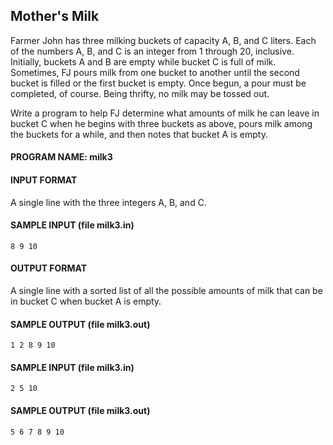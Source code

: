 ## Mother's Milk

Farmer John has three milking buckets of capacity A, B, and C liters. Each of the numbers A, B, and C is an integer from 1 through 20, inclusive. Initially, buckets A and B are empty while bucket C is full of milk. Sometimes, FJ pours milk from one bucket to another until the second bucket is filled or the first bucket is empty. Once begun, a pour must be completed, of course. Being thrifty, no milk may be tossed out.

Write a program to help FJ determine what amounts of milk he can leave in bucket C when he begins with three buckets as above, pours milk among the buckets for a while, and then notes that bucket A is empty.

#### PROGRAM NAME: milk3

#### INPUT FORMAT

A single line with the three integers A, B, and C.

#### SAMPLE INPUT (file milk3.in)
```
8 9 10
```

#### OUTPUT FORMAT

A single line with a sorted list of all the possible amounts of milk that can be in bucket C when bucket A is empty.

#### SAMPLE OUTPUT (file milk3.out)
```
1 2 8 9 10
```

#### SAMPLE INPUT (file milk3.in)
```
2 5 10
```

#### SAMPLE OUTPUT (file milk3.out)
```
5 6 7 8 9 10
```
